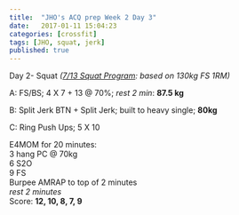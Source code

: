 ```yaml
---
title:  "JHO's ACQ prep Week 2 Day 3"
date:   2017-01-11 15:04:23
categories: [crossfit]
tags: [JHO, squat, jerk]
published: true
---
```

Day 2- Squat _([7/13 Squat Program][reddit_link]: based on 130kg FS 1RM)_

A: FS/BS; 4 X 7 + 13 @ 70%; _rest 2 min_: **87.5 kg**  

B: Split Jerk BTN + Split Jerk; built to heavy single; **80kg**

C: Ring Push Ups; 5 X 10

E4MOM for 20 minutes:  
3 hang PC @ 70kg  
6 S2O  
9 FS  
Burpee AMRAP to top of 2 minutes  
_rest 2 minutes_  
Score: **12, 10, 8, 7, 9**


[reddit_link]: https://www.reddit.com/r/crossfit/comments/1s1331/question_for_those_of_you_following_outlaw/